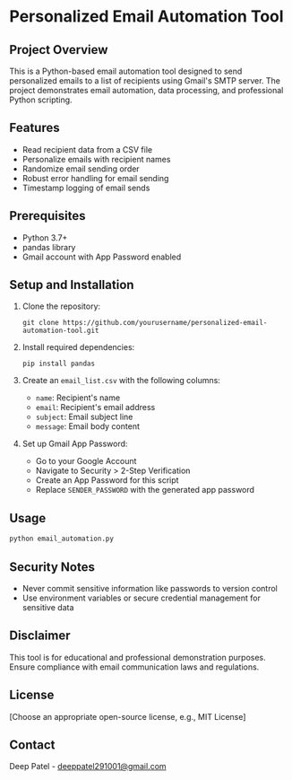 # Personalized Email Automation Tool

## Project Overview
This is a Python-based email automation tool designed to send personalized emails to a list of recipients using Gmail's SMTP server. The project demonstrates email automation, data processing, and professional Python scripting.

## Features
- Read recipient data from a CSV file
- Personalize emails with recipient names
- Randomize email sending order
- Robust error handling for email sending
- Timestamp logging of email sends

## Prerequisites
- Python 3.7+
- pandas library
- Gmail account with App Password enabled

## Setup and Installation
1. Clone the repository:
   ```
   git clone https://github.com/yourusername/personalized-email-automation-tool.git
   ```

2. Install required dependencies:
   ```
   pip install pandas
   ```

3. Create an `email_list.csv` with the following columns:
   - `name`: Recipient's name
   - `email`: Recipient's email address
   - `subject`: Email subject line
   - `message`: Email body content

4. Set up Gmail App Password:
   - Go to your Google Account
   - Navigate to Security > 2-Step Verification
   - Create an App Password for this script
   - Replace `SENDER_PASSWORD` with the generated app password

## Usage
```bash
python email_automation.py
```

## Security Notes
- Never commit sensitive information like passwords to version control
- Use environment variables or secure credential management for sensitive data

## Disclaimer
This tool is for educational and professional demonstration purposes. Ensure compliance with email communication laws and regulations.

## License
[Choose an appropriate open-source license, e.g., MIT License]



## Contact
Deep Patel - deeppatel291001@gmail.com
